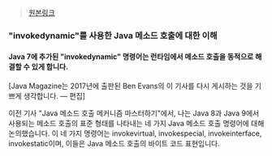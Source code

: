 >[원본링크](https://blogs.oracle.com/javamagazine/post/understanding-java-method-invocation-with-invokedynamic)

### "invokedynamic"를 사용한 Java 메소드 호출에 대한 이해

#### Java 7에 추가된 "invokedynamic" 명령어는 런타임에서 메소드 호출을 동적으로 해결할 수 있게 합니다.

[Java Magazine는 2017년에 출판된 Ben Evans의 이 기사를 다시 게시하는 것을 기쁘게 생각합니다. — 편집]

이전 기사 "Java 메소드 호출 메커니즘 마스터하기"에서, 나는 Java 8과 Java 9에서 사용되는 메소드 호출의 표준 형태를 나타내는 네 가지 Java 메소드 호출 명령어에 대해 논의했습니다. 이 네 가지 명령어는 invokevirtual, invokespecial, invokeinterface, invokestatic이며, 이들은 Java 메소드 호출의 바이트 코드 표현입니다.



